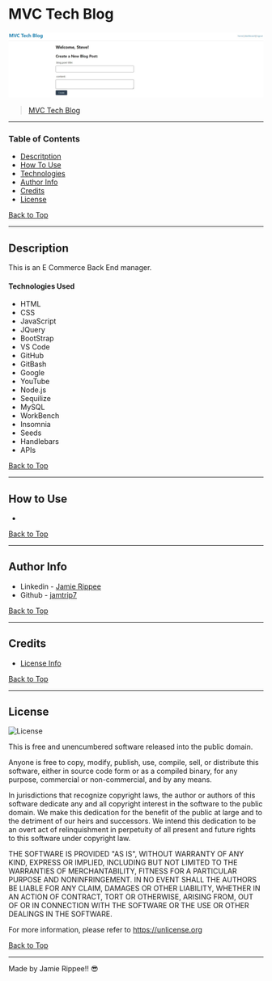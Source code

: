 # MVC Tech Blog

![Dashboard Image](https://github.com/jamtrip7/mvc-tech-blog/blob/main/screenshot/Screenshot.jpg)

> [MVC Tech Blog]()

---

### Table of Contents

- [Descritption](#description)
- [How To Use](#how-to-use)
- [Technologies](#technologies)
- [Author Info](#author-info)
- [Credits](#credits)
- [License](#license)

[Back to Top](#MVC-Tech-Blog)

---

## Description

This is an E Commerce Back End manager. 

#### Technologies Used

- HTML
- CSS
- JavaScript
- JQuery
- BootStrap
- VS Code
- GitHub
- GitBash
- Google
- YouTube
- Node.js
- Sequilize
- MySQL
- WorkBench
- Insomnia
- Seeds
- Handlebars
- APIs

[Back to Top](#MVC-Tech-Blog)

---

## How to Use

- 

[Back to Top](#MVC-Tech-Blog)

---

## Author Info

- Linkedin - [Jamie Rippee](https://www.linkedin.com/in/jamie-rippee-28316513/)
- Github - [jamtrip7](https://github.com/jamtrip7)

[Back to Top](#MVC-Tech-Blog)

---

## Credits

- [License Info](https://choosealicense.com/licenses/unlicense/#)

[Back to Top](#MVC-Tech-Blog)

---

## License
![License](https://img.shields.io/badges/License-${response.license}-blue.svg "License Badge")

This is free and unencumbered software released into the public domain.

Anyone is free to copy, modify, publish, use, compile, sell, or
distribute this software, either in source code form or as a compiled
binary, for any purpose, commercial or non-commercial, and by any
means.

In jurisdictions that recognize copyright laws, the author or authors
of this software dedicate any and all copyright interest in the
software to the public domain. We make this dedication for the benefit
of the public at large and to the detriment of our heirs and
successors. We intend this dedication to be an overt act of
relinquishment in perpetuity of all present and future rights to this
software under copyright law.

THE SOFTWARE IS PROVIDED "AS IS", WITHOUT WARRANTY OF ANY KIND,
EXPRESS OR IMPLIED, INCLUDING BUT NOT LIMITED TO THE WARRANTIES OF
MERCHANTABILITY, FITNESS FOR A PARTICULAR PURPOSE AND NONINFRINGEMENT.
IN NO EVENT SHALL THE AUTHORS BE LIABLE FOR ANY CLAIM, DAMAGES OR
OTHER LIABILITY, WHETHER IN AN ACTION OF CONTRACT, TORT OR OTHERWISE,
ARISING FROM, OUT OF OR IN CONNECTION WITH THE SOFTWARE OR THE USE OR
OTHER DEALINGS IN THE SOFTWARE.

For more information, please refer to <https://unlicense.org>

[Back to Top](#MVC-Tech-Blog)

---

Made by Jamie Rippee!! 😎
